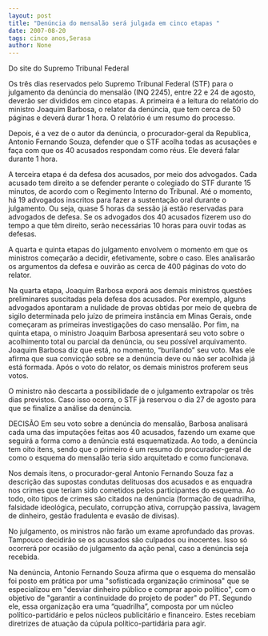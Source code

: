 ```yaml
---
layout: post
title: "Denúncia do mensalão será julgada em cinco etapas "
date: 2007-08-20
tags: cinco anos,Serasa
author: None
---
```

Do site do Supremo Tribunal Federal

Os tr&ecirc;s dias reservados pelo Supremo Tribunal Federal (STF) para o julgamento da den&uacute;ncia do mensal&atilde;o (INQ 2245), entre 22 e 24 de agosto, dever&atilde;o ser divididos em cinco etapas. A primeira &eacute; a leitura do relat&oacute;rio do ministro Joaquim Barbosa, o relator da den&uacute;ncia, que tem cerca de 50 p&aacute;ginas e dever&aacute; durar 1 hora. O relat&oacute;rio &eacute; um resumo do processo. 

Depois, &eacute; a vez de o autor da den&uacute;ncia, o procurador-geral da Republica, Antonio Fernando Souza, defender que o STF acolha todas as acusa&ccedil;&otilde;es e fa&ccedil;a com que os 40 acusados respondam como r&eacute;us. Ele dever&aacute; falar durante 1 hora. 

A terceira etapa &eacute; da defesa dos acusados, por meio dos advogados. Cada acusado tem direito a se defender perante o colegiado do STF durante 15 minutos, de acordo com o Regimento Interno do Tribunal. At&eacute; o momento, h&aacute; 19 advogados inscritos para fazer a sustenta&ccedil;&atilde;o oral durante o julgamento. Ou seja, quase 5 horas da sess&atilde;o j&aacute; est&atilde;o reservadas para advogados de defesa. Se os advogados dos 40 acusados fizerem uso do tempo a que t&ecirc;m direito, ser&atilde;o necess&aacute;rias 10 horas para ouvir todas as defesas. 

A quarta e quinta etapas do julgamento envolvem o momento em que os ministros come&ccedil;ar&atilde;o a decidir, efetivamente, sobre o caso. Eles analisar&atilde;o os argumentos da defesa e ouvir&atilde;o as cerca de 400 p&aacute;ginas do voto do relator. 

Na quarta etapa, Joaquim Barbosa expor&aacute; aos demais ministros quest&otilde;es preliminares suscitadas pela defesa dos acusados. Por exemplo, alguns advogados apontaram a nulidade de provas obtidas por meio de quebra de sigilo determinada pelo ju&iacute;zo de primeira inst&acirc;ncia em Minas Gerais, onde come&ccedil;aram as primeiras investiga&ccedil;&otilde;es do caso mensal&atilde;o.
Por fim, na quinta etapa, o ministro Joaquim Barbosa apresentar&aacute; seu voto sobre o acolhimento total ou parcial da den&uacute;ncia, ou seu poss&iacute;vel arquivamento. Joaquim Barbosa diz que est&aacute;, no momento, &ldquo;burilando&rdquo; seu voto. Mas ele afirma que sua convic&ccedil;&atilde;o sobre se a den&uacute;ncia deve ou n&atilde;o ser acolhida j&aacute; est&aacute; formada. Ap&oacute;s o voto do relator, os demais ministros proferem seus votos. 

O ministro n&atilde;o descarta a possibilidade de o julgamento extrapolar os tr&ecirc;s dias previstos. Caso isso ocorra, o STF j&aacute; reservou o dia 27 de agosto para que se finalize a an&aacute;lise da den&uacute;ncia. 

DECIS&Atilde;O
Em seu voto sobre a den&uacute;ncia do mensal&atilde;o, Barbosa analisar&aacute; cada uma das imputa&ccedil;&otilde;es feitas aos 40 acusados, fazendo um exame que seguir&aacute; a forma como a den&uacute;ncia est&aacute; esquematizada. Ao todo, a den&uacute;ncia tem oito itens, sendo que o primeiro &eacute; um resumo do procurador-geral de como o esquema do mensal&atilde;o teria sido arquitetado e como funcionava. 

Nos demais itens, o procurador-geral Antonio Fernando Souza faz a descri&ccedil;&atilde;o das supostas condutas delituosas dos acusados e as enquadra nos crimes que teriam sido cometidos pelos participantes do esquema. Ao todo, oito tipos de crimes s&atilde;o citados na den&uacute;ncia (forma&ccedil;&atilde;o de quadrilha, falsidade ideol&oacute;gica, peculato, corrup&ccedil;&atilde;o ativa, corrup&ccedil;&atilde;o passiva, lavagem de dinheiro, gest&atilde;o fradulenta e evas&atilde;o de divisas). 

No julgamento, os ministros n&atilde;o far&atilde;o um exame aprofundado das provas. Tampouco decidir&atilde;o se os acusados s&atilde;o culpados ou inocentes. Isso s&oacute; ocorrer&aacute; por ocasi&atilde;o do julgamento da a&ccedil;&atilde;o penal, caso a den&uacute;ncia seja recebida. 

Na den&uacute;ncia, Antonio Fernando Souza afirma que o esquema do mensal&atilde;o foi posto em pr&aacute;tica por uma &quot;sofisticada organiza&ccedil;&atilde;o criminosa&quot; que se especializou em &quot;desviar dinheiro p&uacute;blico e comprar apoio pol&iacute;tico&quot;, com o objetivo de &quot;garantir a continuidade do projeto de poder&quot; do PT. Segundo ele, essa organiza&ccedil;&atilde;o era uma &ldquo;quadrilha&rdquo;, composta por um n&uacute;cleo pol&iacute;tico-partid&aacute;rio e pelos n&uacute;cleos publicit&aacute;rio e financeiro. Estes recebiam diretrizes de atua&ccedil;&atilde;o da c&uacute;pula pol&iacute;tico-partid&aacute;ria para agir. 